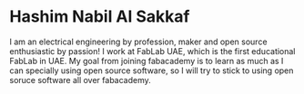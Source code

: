 # Hashim Nabil Al Sakkaf
I am an electrical engineering by profession, maker and open source enthusiastic by passion! I work at FabLab UAE, which is the first educational FabLab in UAE. My goal from joining fabacademy is to learn as much as I can specially using open source software, so I will try to stick to using open soruce software all over fabacademy.
